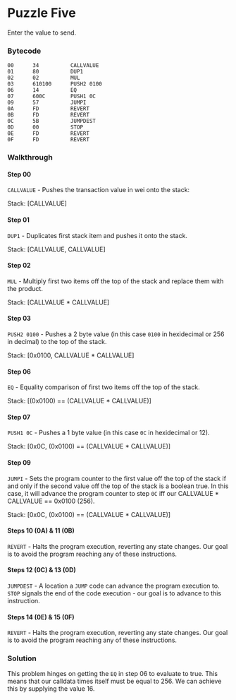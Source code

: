 # Puzzle Five

Enter the value to send.

### Bytecode

```
00      34          CALLVALUE
01      80          DUP1
02      02          MUL
03      610100      PUSH2 0100
06      14          EQ
07      600C        PUSH1 0C
09      57          JUMPI
0A      FD          REVERT
0B      FD          REVERT
0C      5B          JUMPDEST
0D      00          STOP
0E      FD          REVERT
0F      FD          REVERT
```

### Walkthrough

#### Step 00

`CALLVALUE` - Pushes the transaction value in wei onto the stack:

Stack: \[CALLVALUE]

#### Step 01

`DUP1` - Duplicates first stack item and pushes it onto the stack.

Stack: \[CALLVALUE, CALLVALUE]

#### Step 02

`MUL` - Multiply first two items off the top of the stack and replace them with the product.

Stack: \[CALLVALUE \* CALLVALUE]

#### Step 03

`PUSH2 0100` - Pushes a 2 byte value (in this case `0100` in hexidecimal or 256 in decimal) to the top of the stack.

Stack: \[0x0100, CALLVALUE \* CALLVALUE]

#### Step 06

`EQ` - Equality comparison of first two items off the top of the stack.

Stack: \[(0x0100) == (CALLVALUE \* CALLVALUE)]

#### Step 07

`PUSH1 0C` - Pushes a 1 byte value (in this case `0C` in hexidecimal or 12).

Stack: \[0x0C, (0x0100) == (CALLVALUE \* CALLVALUE)]

#### Step 09

`JUMPI` - Sets the program counter to the first value off the top of the stack if and only if the second value off the top of the stack is a boolean true. In this case, it will advance the program counter to step `0C` iff our CALLVALUE \* CALLVALUE == 0x0100 (256).

Stack: \[0x0C, (0x0100) == (CALLVALUE \* CALLVALUE)]

#### Steps 10 (0A) & 11 (0B)

`REVERT` - Halts the program execution, reverting any state changes. Our goal is to avoid the program reaching any of these instructions.

#### Steps 12 (0C) & 13 (0D)

`JUMPDEST` - A location a `JUMP` code can advance the program execution to. `STOP` signals the end of the code execution - our goal is to advance to this instruction.

#### Steps 14 (0E) & 15 (0F)

`REVERT` - Halts the program execution, reverting any state changes. Our goal is to avoid the program reaching any of these instructions.

### Solution

This problem hinges on getting the `EQ` in step 06 to evaluate to true. This means that our calldata times itself must be equal to 256. We can achieve this by supplying the value 16.
